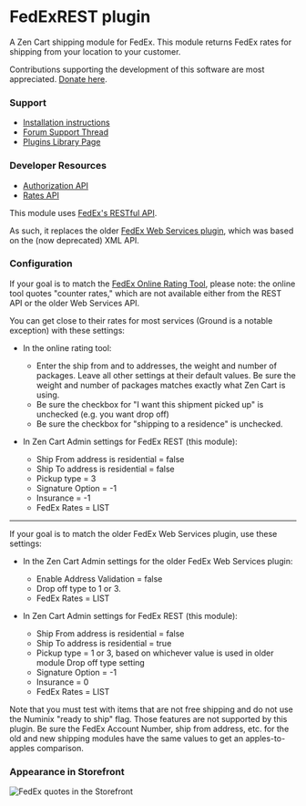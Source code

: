 # FedExREST plugin

A Zen Cart shipping module for FedEx.  This module returns FedEx rates for shipping from your location to your customer.

Contributions supporting the development of this software are most appreciated. [Donate here](https://www.thatsoftwareguy.com/store/index.php?main_page=index&cPath=11).

### Support

- [Installation instructions](https://github.com/scottcwilson/zencart_fedexrest/wiki/Installation-Instructions)
- [Forum Support Thread](https://www.zen-cart.com/showthread.php?229562-FedEx-Shipping-using-REST-API)
- [Plugins Library Page](https://www.zen-cart.com/downloads.php?do=file&id=2375)

### Developer Resources

- [Authorization API](https://developer.fedex.com/api/en-mx/catalog/authorization/v1/docs.html)
- [Rates API](https://developer.fedex.com/api/en-mx/catalog/rate.html#/api)


This module uses [FedEx's RESTful API](https://developer.fedex.com/api/en-mx/catalog.html).

As such, it replaces the older [FedEx Web Services plugin](https://www.zen-cart.com/downloads.php?do=file&id=1784), which was based on the (now deprecated) XML API.

### Configuration 

If your goal is to match the [FedEx Online Rating Tool](https://www.fedex.com/en-us/online/rating.html#), please note: the online tool quotes "counter rates," which are not available either from the REST API or the older Web Services API.  

You can get close to their rates for most services (Ground is a notable exception) with these settings: 

- In the online rating tool: 
  - Enter the ship from and to addresses, the weight and number of packages.  Leave all other settings at their default values.   Be sure the weight and number of packages matches exactly what Zen Cart is using.
  - Be sure the checkbox for "I want this shipment picked up" is unchecked (e.g. you want drop off)
  - Be sure the checkbox for "shipping to a residence" is unchecked.

- In Zen Cart Admin settings for FedEx REST (this module): 
  - Ship From address is residential = false
  - Ship To address is residential = false
  - Pickup type = 3
  - Signature Option = -1 
  - Insurance = -1 
  - FedEx Rates = LIST 

<hr>
If your goal is to match the older FedEx Web Services plugin, use these settings:

- In the Zen Cart Admin settings for the older FedEx Web Services plugin: 
  - Enable Address Validation = false
  - Drop off type to 1 or 3. 
  - FedEx Rates = LIST 

- In Zen Cart Admin settings for FedEx REST (this module): 
  - Ship From address is residential = false
  - Ship To address is residential = true 
  - Pickup type = 1 or 3, based on whichever value is used in older module Drop off type setting
  - Signature Option = -1 
  - Insurance = 0 
  - FedEx Rates = LIST 

Note that you must test with items that are not free shipping and do not use the Numinix "ready to ship" flag.  Those features are not supported by this plugin. 
Be sure the FedEx Account Number, ship from address, etc. for the old and new shipping modules have the same values to get an apples-to-apples comparison.

### Appearance in Storefront
![FedEx quotes in the Storefront](screenshots/doc_storefront.png)

